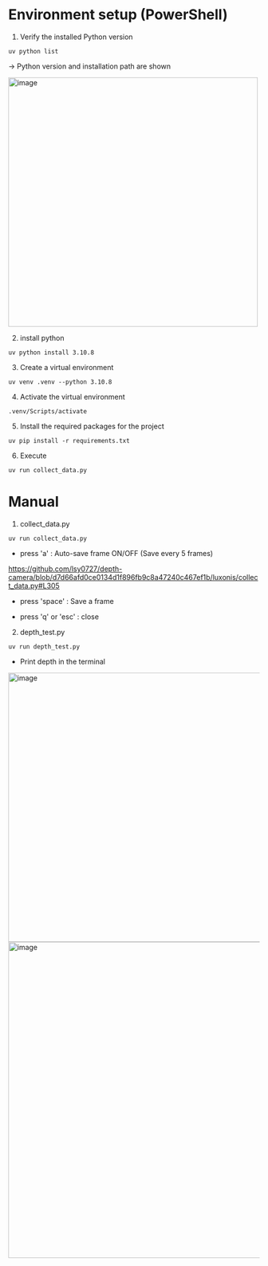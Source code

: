 # Environment setup (PowerShell)

1. Verify the installed Python version
```
uv python list
```
-> Python version and installation path are shown

<img width="500" height="500" alt="image" src="https://github.com/user-attachments/assets/01a41a52-bb14-4729-b02d-c4d7b182b16f" />

2. install python
```
uv python install 3.10.8
```

3. Create a virtual environment
```
uv venv .venv --python 3.10.8
```

4. Activate the virtual environment
```
.venv/Scripts/activate
```

5. Install the required packages for the project
```
uv pip install -r requirements.txt
```

6. Execute
```
uv run collect_data.py
```


# Manual

1. collect_data.py
```
uv run collect_data.py
```
- press 'a' : Auto-save frame ON/OFF (Save every 5 frames)

https://github.com/lsy0727/depth-camera/blob/d7d66afd0ce0134d1f896fb9c8a47240c467ef1b/luxonis/collect_data.py#L305

- press 'space' : Save a frame

- press 'q' or 'esc' : close


2. depth_test.py
```
uv run depth_test.py
```
- Print depth in the terminal

<img width="1631" height="540" alt="image" src="https://github.com/user-attachments/assets/a66e81eb-6298-4bef-9168-daec6e308d3c" />

<img width="698" height="634" alt="image" src="https://github.com/user-attachments/assets/92f848bf-c25f-482d-96a9-a5083f94d56f" />
